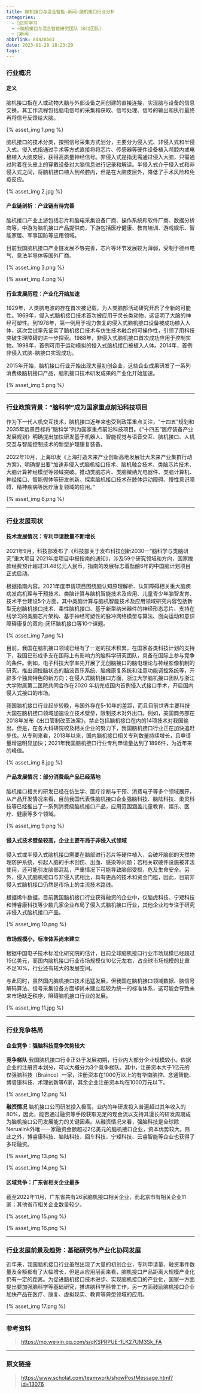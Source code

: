 ```yaml
---
title: 脑机接口与混合智能-新闻-脑机接口行业分析
categories:
  - 🌙进阶学习
  - ⭐脑机接口与混合智能研究团队（BCI团队）
  - 💫新闻
abbrlink: 8d428b03
date: 2023-01-28 18:23:29
tags:
---
```


### 行业概况

#### 定义

脑机接口指在人或动物大脑与外部设备之间创建的直接连接，实现脑与设备的信息交换。其工作流程包括脑电信号的采集和获取、信号处理、信号的输出和执行最终再将信号反馈给大脑。

{% asset_img 1.png %}

<!--more-->

脑机接口的技术分类，按照信号采集方式划分，主要分为侵入式、非侵入式和半侵入式。侵入式指通过手术等方式直接将将芯片、传感器等硬件设备植入颅腔内或电极植入大脑皮层，获得高质量神经信号。非侵入式是指无需通过侵入大脑，只需通过附着在头皮上的穿戴设备对大脑信息进行记录和解读。半侵入式介于侵入式和非侵入式之间，将脑机接口植入到颅腔内，但是在大脑皮层外，降低了手术风险和免疫反应。

{% asset_img 2.jpg %}

#### 产业链剖析：产业链有待完善

脑机接口产业上游包括芯片和脑电采集设备厂商、操作系统和软件厂商、数据分析商等，中游为脑机接口产品提供商，下游包括医疗健康、教育培训、游戏娱乐、智能家居、军事国防等应用领域。

目前我国脑机接口产业链发展不够完善，芯片等环节发展较为薄弱，受制于德州电气、意法半导体等国外厂商。

{% asset_img 3.png %}

{% asset_img 4.png %}

#### 行业发展历程：产业化开始加速

1929年，人类脑电波的存在首次被记载，为人类脑部活动研究开启了全新的可能性。1969年，侵入式脑机接口技术首次被应用于灵长类动物，这证明了大脑的神经可塑性。到1978年，第一例用于视力恢复的侵入式脑机接口设备被成功植入人体，这次尝试率先证实了脑机接口技术与仿生技术融合的可操作性，引领了用科技突破生理障碍的进一步探索。1988年，非侵入式脑机接口首次成功应用于控制实物。1998年，首例可用于运动模拟的侵入式脑机接口被植入人体。2014年，首例非侵入式脑-脑接口实现成功。

2015年开始，脑机接口行业开始出现大量初创企业，这些企业成果研发了一系列消费级脑机接口产品，脑机接口技术研发成果的产业化开始加速。

{% asset_img 5.png %}

***

### 行业政策背景：“脑科学”成为国家重点前沿科技项目

作为下一代人机交互技术，脑机接口近年来也受到政策重点关注，“十四五”规划和2035年远景目标将“脑科学”列为国家重点前沿科技项目。《“十四五”医疗装备产业发展规划》明确提出加快研发基于机器人、智能视觉与语音交互、脑机接口、人机交互与智能控制技术的新型护理康复装备。

2022年10月，上海印发《上海打造未来产业创新高地发展壮大未来产业集群行动方案》，明确提出要“加速非侵入式脑机接口技术、脑机融合技术、类脑芯片技术、大脑计算神经模型等领域突破。推动类脑芯片、类脑微纳光电器件、类脑计算机、神经接口、智能假体等研发创新。探索脑机接口技术在肢体运动障碍、慢性意识障碍、精神疾病等医疗康复领域的应用。”

{% asset_img 6.png %}

***

### 行业发展现状

#### 技术发展情况：专利申请数量不断增长

2021年9月，科技部发布了《科技部关于发布科技创新2030—“脑科学与类脑研究”重大项目 2021年度项目申报指南的通知》，涉及59个研究领域和方向，国家拨款经费预计超过31.48亿元人民币，指南的发展标志着酝酿6年的中国脑计划项目正式启动。

根据指南内容，2021年度申请项目围绕脑认知原理解析、认知障碍相关重大脑疾病发病机理与干预技术、类脑计算与脑机智能技术及应用、儿童青少年脑智发育、技术平台建设5个方面。其中类脑计算与脑机智能技术及应用领域研究内容包括新型无创脑机接口技术、柔性脑机接口、基于新型纳米器件的神经形态芯片、支持在线学习的类脑芯片架构、基于神经可塑性的脉冲网络模型与算法、面向运动和意识障碍康复的双向-闭环脑机接口等10个课题。

{% asset_img 7.png %}

目前，我国在脑机接口领域已经有了一定的技术积累，在国家各类科技计划的支持下，我国已形成多支在国际上有影响力的脑科学研究团队，具备在国际上参与竞争的条件。例如，电子科技大学率先开展了无创脑接口的脑电理论与神经影像机制的研究，推出调控脑状态的脑波音乐系统、脑瘫康复系统和注意功能调控系统等，开辟多个独具特色的新方向；在侵入式脑机接口方面，浙江大学脑机接口团队与浙江大学附属第二医院共同合作在2020 年初完成国内首例侵入式接口手术，开启国内侵入式接口的市场。

我国脑机接口行业起步较晚，与国外存在5-10年的差距，而且目前世界主要科技大国在脑机接口领域加速设立技术壁垒，限制技术对外出口。例如，美国商务部在2018年发布《出口管制改革法案》，禁止包括脑机接口在内的14项技术对我国输出。但是，在各大科研院校及相关企业的努力下，我国脑机接口行业正在加快追赶步伐。从专利来看，2013年以来，国内脑机接口相关专利数量持续增长，且申请量增速明显加快；2021年我国脑机接口行业专利申请量达到了1896件，为近年来的峰值。

{% asset_img 8.jpg %}

#### 产品发展情况：部分消费级产品已经落地

脑机接口相关的研发已经在仿生学、医疗诊断与干预、消费电子等多个领域展开，从产品开发情况来看，目前我国代表性脑机接口企业强脑科技、脑陆科技、柔灵科技等已经推出了一系列消费级脑机接口产品，应用范围涵盖儿童教育、娱乐、医疗、健康等多个领域。

{% asset_img 9.png %}

#### 侵入式技术壁垒较高，企业主要布局于非侵入式领域

侵入式或半侵入式脑机接口需要在脑部进行芯片等硬件植入，会破坏脑部的天然物理防护系统，引起人脑的手术创伤、出血、感染等问题；若相关软硬件设施被非法使用，还可能引发脑部混乱，严重情况下可能导致脑部受损，危及生命安全。另外，侵入式脑机接口与非侵入式相比，具有更高的技术和资金门槛，因此，目前非侵入式脑机接口仍然是市场上的主流技术路线。

根据烯牛数据，目前我国脑机接口行业获得融资的企业中，仅脑虎科技、宁矩科技和博睿康科技等少数几家企业布局了侵入式脑机接口行业，其他企业均专注于研究非侵入式脑机接口产品。

{% asset_img 10.png %}

#### 市场规模小，标准体系尚未建立

根据中国电子技术标准化研究院的估计，目前全球脑机接口行业市场规模已经超过15亿美元，而国内脑机接口行业市场规模仅10亿元左右，占全球市场规模的比重不足10%，行业还有较大的发展空间。

与此同时，虽然国内脑机接口技术迅猛发展，但我国在脑机接口领域数据、脑信号解码算法、信号采集设备方面却尚未建立起较为统一的标准体系，这可能会导致未来市场缺乏秩序，阻碍脑机接口行业的发展。

{% asset_img 11.jpg %}

***

### 行业竞争格局

#### 企业竞争：强脑科技竞争优势较大

**竞争梯队**
我国脑机接口行业正处于发展初期，行业内大部分企业规模较小。依据企业的注册资本划分，可以大概分为3个竞争梯队。其中，注册资本大于1亿元的仅强脑科技（Brainco）一家，注册资本在1000万以上的有华南脑控、念通智能、博睿康科技、术理创新等6家，其余企业注册资本均在1000万元以下。

{% asset_img 12.png %}

**融资情况**
脑机接口公司研发投入极高，业内的年研发投入普遍超过其年收入的80%，因此，能否通过融资等手段获取充足的现金流以支持其漫长的研发周期成为脑机接口公司发展能力的关键因素。从融资情况来看，强脑科技是全球除Nerualink外唯一一家融资金额超过2亿美元的脑机接口企业，资本优势较大。除此之外，博睿康科技、脑陆科技、回车科技、宁矩科技、云睿智能等企业也获得了多轮融资。

{% asset_img 13.png %}

{% asset_img 14.png %}

#### 区域竞争：广东省相关企业最多

截至2022年11月，广东省共有26家脑机接口相关企业，而北京市有相关企业11家；其他省市相关企业数量较少。

{% asset_img 15.png %}

{% asset_img 16.png %}

***

### 行业发展前景及趋势：基础研究与产业化协同发展

近年来，我国脑机接口行业虽然出现了大量的初创企业，专利申请量、融资事件数量及金额都有了大幅增长，但是从应用层面来看，脑机接口产品距离大规模产业化仍有一定的距离。为促进脑机接口技术进步、实现脑机接口的产业化，国家一方面提出要加强脑科学等基础研究，推进脑科学科普工作，另一方面鼓励脑机接口企业加快产品在医疗、康复、虚拟现实、教育等典型领域的应用。

{% asset_img 17.png %}

***

### 参考资料

> <https://mp.weixin.qq.com/s/qKSPRPUE-1LK27UM3Sk_FA>

***

### 原文链接

> <https://www.scholat.com/teamwork/showPostMessage.html?id=13076>
